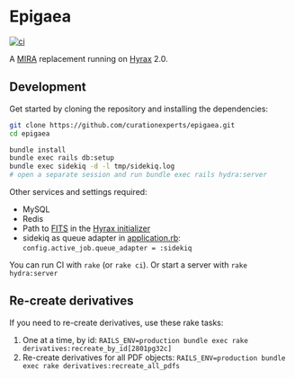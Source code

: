 # Epigaea

[![ci](https://travis-ci.org/curationexperts/epigaea.svg?branch=master)](https://travis-ci.org/curationexperts/epigaea)

A [MIRA](https://github.com/TuftsUniversity/MIRA) replacement running on [Hyrax](https://github.com/samvera/hyrax) 2.0.

## Development

Get started by cloning the repository and installing the dependencies:

```sh
git clone https://github.com/curationexperts/epigaea.git
cd epigaea

bundle install
bundle exec rails db:setup
bundle exec sidekiq -d -l tmp/sidekiq.log
# open a separate session and run bundle exec rails hydra:server
```
Other services and settings required:
* MySQL
* Redis
* Path to [FITS](https://projects.iq.harvard.edu/fits/downloads) in the [Hyrax initializer](https://github.com/curationexperts/epigaea/blob/master/config/initializers/hyrax.rb)
* sidekiq as queue adapter in [application.rb](https://github.com/curationexperts/epigaea/blob/master/config/):        `config.active_job.queue_adapter = :sidekiq`

You can run CI with `rake` (or `rake ci`). Or start a server with `rake hydra:server`

## Re-create derivatives
If you need to re-create derivatives, use these rake tasks:
1. One at a time, by id: `RAILS_ENV=production bundle exec rake derivatives:recreate_by_id[2801pg32c]`
1. Re-create derivatives for all PDF objects: `RAILS_ENV=production bundle exec rake derivatives:recreate_all_pdfs`
